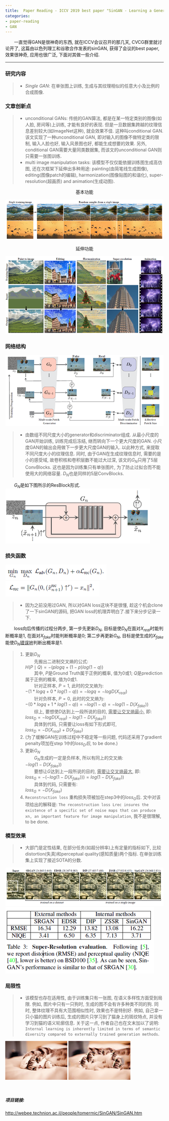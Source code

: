 ```yaml
---
title:  Paper Reading - ICCV 2019 best paper "SinGAN - Learning a Generative Model from a Single Natural Image"
categories:
- paper-reading
- GAN
---
```


&emsp;&emsp;一直觉得GAN是很神奇的东西, 就在ICCV会议召开的那几天, CVCG群里就讨论开了, 这篇由以色列理工和谷歌合作发表的sinGAN, 获得了会议的best paper, 效果很神奇, 应用也很广泛, 下面对其做一些介绍.

***
### 研究内容
>+ *Single GAN*: 在单张图上训练, 生成与其纹理相似的任意大小及比例的合成图像.
>

### 文章创新点
>+ unconditional GANs: 传统的GAN算法, 都是在某一特定类别的图像(如人脸, 房间等)上训练, 才能有良好的表现. 但是一旦数据集跨越的纹理信息差别较大(如ImageNet这种), 就会效果不佳. 这种叫conditional GAN. 该文实现了一种unconditional GAN, 即对输入的图像不做特定类的限制, 输入人脸也好, 输入风景图也好, 都能生成想要的效果. 另外, conditional GAN需要大量同类数据集, 而该文的unconditional GAN则只需要一张图训练.
>+ multi image manipulation tasks: 该模型不仅仅能依据训练图生成高仿图, 还在次框架下延伸出多种用途: painting(由简笔线生成图像), editing(图像patch的编辑), harmonization(图像贴图的和谐化), super-resolution(超画质) and animation(生成动图).
>
<center>基本功能</center>

![](/assets/images/sinGAN/1.png)
<center>延伸功能</center>

![](/assets/images/sinGAN/2.png)

### 网络结构
![](/assets/images/sinGAN/3.png)
>+ 由数组不同尺度大小的generator和discriminator组成. 从最小尺度的GAN开始训练, 训练完成后冻结, 继而转向下一个更大尺度的GAN. 小尺度GAN的输出会用做下一步更大尺度GAN的输入. 以此种方式, 来提取不同尺度大小的纹理信息. 同时, 由于GAN在生成纹理信息时, 需要的是小的感受域, 故卷积核和卷积层数不能过大过深, 该文的$G_N$只用了5层ConvBlocks. 这也是因为训练集只有单张图片, 为了防止过拟合而不能使用大的网络容量. $D_N$也是同样的5层ConvBlocks.

&emsp;&emsp;$G_N$是如下图所示的ResBlock形式.
![](/assets/images/sinGAN/4.png)


### 损失函数
![](/assets/images/sinGAN/5.png)
![](/assets/images/sinGAN/6.png)
>+ 因为之前没用过GAN, 所以对GAN loss这块不是很懂, 趁这个机会clone了一下sinGAN的源码, 把GAN loss的机理弄明白了.接下来分步记录一下.

&emsp;&emsp;loss向后传播的过程分两步, 第一步先更新$D_N$, 目标是使$D_N$在面对$X_{real}$时能判断概率是1, 在面对$X_{fake}$时能判断概率是0; 第二步再更新$G_N$, 目标是使生成的$X_{fake}$能使$D_N$<u>错误地</u>判断出概率是1.
>1. 更新$D_N$  
&emsp;&emsp;先搬出二进制交叉熵的公式:  
$H(P \mid Q) = -( plogq + (1-p)log(1-q) )$  
&emsp;&emsp;其中, $P$是Ground Truth属于正例的概率, 值为0或1; $Q$是prediction属于正例的概率, 值为0或1.  
&emsp;&emsp;针对正样本, $P=1$, 此时的交叉熵为:  
$-( 1 \ast logq + 0 \ast log(1-q) ) = -logq = -logD(X_{real})$  
&emsp;&emsp;针对负样本, $P=0$, 此时的交叉熵为:  
$-( 0 \ast logq + 1 \ast log(1-q) ) = -log(1-q) = -log(1-D(X_{fake}))$  
&emsp;&emsp;综上, 要想使$D$达到上一段所说的目的, <u>需要让交叉熵最小</u>, 即:  
$loss_{D} = -logD(X_{real}) - log(1-D(X_{fake}))$  
&emsp;&emsp;具体到代码, 只需要让loss有如下形式即可,  
$loss_{D} = -D(X_{real}) + D(X_{fake})$  
>2. (为了缓解GAN在训练过程中不稳定等一些问题, 代码还采用了gradient penalty项加在step 1中的$loss_{D}后$, to be done.)  
>3. 更新$G_N$  
&emsp;&emsp;$G_N$生成的一定是负样本, 所以有同上的交叉熵:  
$-log(1-D(X_{fake}))$  
&emsp;&emsp;要想让$G$达到上一段所说的目的, <u>需要让交叉熵最大</u>, 即:   
$loss_{G} = -(-log(1-D(X_{fake}))) = log(1-D(X_{fake}))$  
&emsp;&emsp;具体到代码, 只需要有:  
$loss_{G} = -D(X_{fake})$  
>4. `Reconstruction loss` 重构损失项被加在step3中的$loss_{G}$后. 文中对该项给出的解释是: `The reconstruction loss Lrec insures the existence of a specific set of noise maps that can produce xn, an important feature for image manipulation`, 我不是很理解, to be done.



### 模型效果
>+ 大部门是定性结果, 在部分任务(如超分辨率)上有定量的指标如下, 比较distortion(失真)和perceptual quality(感知质量)两个指标. 在单张训练集上实现了接近SOTA的分数.

![](/assets/images/sinGAN/7.png)
![](/assets/images/sinGAN/8.png)

### 局限性
>+ 该模型也存在适用性, 由于训练集只有一张图, 在语义多样性方面受到局限. 例如, 图片中只有一只狗时, 生成的图不会有许多种类不同的狗. 同时, 整体纹理不具有大范围相似性时, 效果也不是特别好. 例如, 自己拿一只小猫的图片训练后, 生成的图片只学习到了猫身上的斑纹特点, 并没有学习到猫的语义轮廓信息. 关于这一点, 作者自己也在文末加以了说明: `Internal learning is inherently limited in terms of semantic diversity compared to externally trained generation methods`.
 
![](/assets/images/sinGAN/9.png)
![](/assets/images/sinGAN/10.png)

<br
/>
##### 项目链接:
<http://webee.technion.ac.il/people/tomermic/SinGAN/SinGAN.htm>



